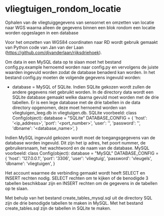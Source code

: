 # vliegtuigen_rondom_locatie
Ophalen van de vliegtuiggegevens van sensornet en omzetten van locatie naar WGS waarna alleen de gegevens binnen een blok rondom een locatie worden opgeslagen in een database

Voor het omzetten van WGS84 coordinaten naar RD wordt gebruik gemaakt van Python code van Jan van der Laan (https://github.com/djvanderlaan/rijksdriehoek).


Om data in een MySQL data op te slaan moet het bestand config.py.example hernoemd worden naar config.py en vervolgens de juiste waarden ingevuld worden zodat de database benaderd kan worden.
In het bestand config.py moeten de volgende gegevens ingevuld worden:
- database = MySQL of SQLite. Indien SQLite gekozen wordt zullen de andere gegevens niet gebruikt worden. In de directory data wordt een SQLite database gemaakt welke daarna gevuld moet worden met de drie tabellen. Er is een lege database met de drie tabellen in de data directory opgenomen, deze moet hernoemd worden van vliegtuigen_leeg.db in vliegtuigen.db.
SQLite voorbeeld:
class Config(object):
  database = "SQLite"
  DATABASE_CONFIG = {
          'host': '<ip_address>',
          'port': '<port_number>',
          'user': '<username>',
          'password': '<password>',
          'dbname': '<database_name>',
  }

Indien MySQL ingevuld gekozen wordt moet de toegangsgegevens van de database worden ingevuld. Dit zijn het ip adres, het poort nummer, de gebruikersnaam, het wachtwoord en de naam van de database.
MySQL voorbeeld:
class Config(object):
  database = "MySQL"
  DATABASE_CONFIG = {
          'host': '127.0.0.1',
          'port': '3306',
          'user': 'vliegtuig',
          'password': 'vleugels',
          'dbname': 'vliegtuigen',
  }

Het account waarmee de verbinding gemaakt wordt heeft SELECT en INSERT rechten nodig. SELECT rechten om te kijken of de benodigde 3 tabellen beschikbaar zijn en INSERT rechten om de gegevens in de tabellen op te slaan.

Met behulp van het bestand create_tables_mysql.sql uit de directory SQL zijn de drie benodigde tabellen te maken in MySQL. Met het bestand create_tables.sql zijn de tabellen in SQLite te maken.
